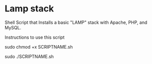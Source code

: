 # Lamp stack
Shell Script that Installs a basic "LAMP" stack with Apache, PHP, and MySQL.

Instructions to use this script 

sudo chmod +x SCRIPTNAME.sh

sudo ./SCRIPTNAME.sh


